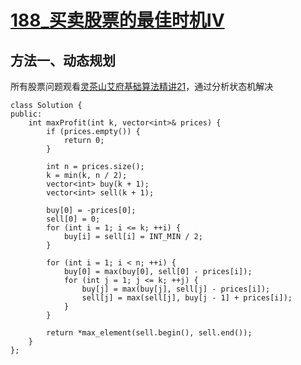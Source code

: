 # [188_买卖股票的最佳时机IV](https://leetcode.cn/problems/best-time-to-buy-and-sell-stock-iv/?envType=daily-question&envId=2023-10-06)
## 方法一、动态规划

所有股票问题观看[灵茶山艾府基础算法精讲21](https://www.bilibili.com/video/BV1ho4y1W7QK/)，通过分析状态机解决

```
class Solution {
public:
    int maxProfit(int k, vector<int>& prices) {
        if (prices.empty()) {
            return 0;
        }

        int n = prices.size();
        k = min(k, n / 2);
        vector<int> buy(k + 1);
        vector<int> sell(k + 1);

        buy[0] = -prices[0];
        sell[0] = 0;
        for (int i = 1; i <= k; ++i) {
            buy[i] = sell[i] = INT_MIN / 2;
        }

        for (int i = 1; i < n; ++i) {
            buy[0] = max(buy[0], sell[0] - prices[i]);
            for (int j = 1; j <= k; ++j) {
                buy[j] = max(buy[j], sell[j] - prices[i]);
                sell[j] = max(sell[j], buy[j - 1] + prices[i]);   
            }
        }

        return *max_element(sell.begin(), sell.end());
    }
};
```
